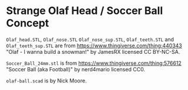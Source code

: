 # Strange Olaf Head / Soccer Ball Concept

`Olaf_head.STL`, `Olaf_nose.STL` `Olaf_nose_sup.STL`,
`Olaf_teeth.STL` and `Olaf_teeth_sup.STL` are from
https://www.thingiverse.com/thing:440343
"Olaf - I wanna build a snowman!" by JamesRX licensed CC BY-NC-SA.

`Soccer_Ball_24mm.stl` is from https://www.thingiverse.com/thing:576612
"Soccer Ball (aka Football)" by nerd4mario licensed CC0.

`olaf-ball.scad` is by Nick Moore.
